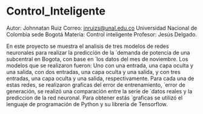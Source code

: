 # Control_Inteligente

Autor: Johnnatan Ruiz
Correo: jnruizs@unal.edu.co
Universidad Nacional de Colombia sede Bogotá
Materia: Control inteligente
Profesor: Jesús Delgado.


En este proyecto se muestra el analisis de tres 
modelos de redes neuronales para realizar la predicción de la  ́
demanda de potencia de una subcentral en Bogota, con base en  ́
los datos del mes de noviembre. Los modelos que se realizaron
fueron: Uno con una entrada, una capa oculta y una salida, con
dos entradas, una capa oculta y una salida, y con tres entradas,
una capa oculta y una salida, respectivamente. Para cada una
de estas redes, se realizaron graficas del error de entrenamiento,  ́
error de generación, se realizó una comparación entre la serie de  ́
datos reales y la prediccion de la red neuronal. Para obtener estás ́
graficas se utilizó el lenguaje de programación de Python y su 
librería de Tensorflow. 